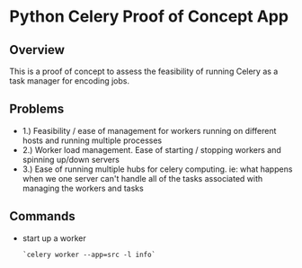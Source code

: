 Python Celery Proof of Concept App
=

Overview
-

This is a proof of concept to assess the feasibility of running Celery as a task manager for encoding jobs.

Problems
-

-	1.) Feasibility / ease of management for workers running on different hosts and running multiple processes
-	2.) Worker load management. Ease of starting / stopping workers and spinning up/down servers
-	3.) Ease of running multiple hubs for celery computing. ie: what happens when we one server can't handle all of the tasks associated with managing the workers and tasks


Commands
-


-	start up a worker

		`celery worker --app=src -l info`
